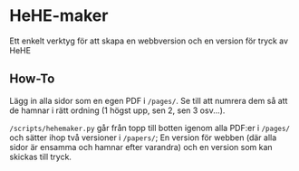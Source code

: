 # HeHE-maker
Ett enkelt verktyg för att skapa en webbversion och en version för tryck av HeHE

## How-To
Lägg in alla sidor som en egen PDF i `/pages/`. Se till att numrera dem så att de hamnar i rätt ordning (1 högst upp, sen 2, sen 3 osv...).

`/scripts/hehemaker.py` går från topp till botten igenom alla PDF:er i `/pages/` och sätter ihop två versioner i `/papers/`; En version för webben (där alla sidor är ensamma och hamnar efter varandra) och en version som kan skickas till tryck.
